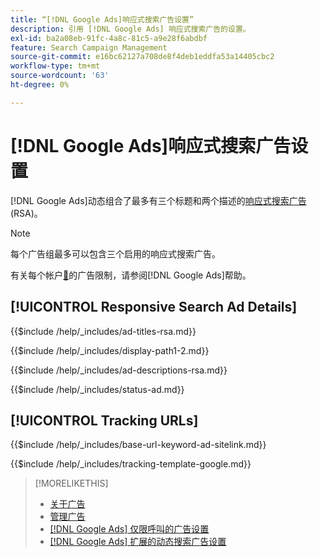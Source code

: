 ```yaml
---
title: “[!DNL Google Ads]响应式搜索广告设置”
description: 引用 [!DNL Google Ads] 响应式搜索广告的设置。
exl-id: ba2a08eb-91fc-4a8c-81c5-a9e28f6abdbf
feature: Search Campaign Management
source-git-commit: e16bc62127a708de8f4deb1eddfa53a14405cbc2
workflow-type: tm+mt
source-wordcount: '63'
ht-degree: 0%

---
```


# [!DNL Google Ads]响应式搜索广告设置

[!DNL Google Ads]动态组合了最多有三个标题和两个描述的[响应式搜索广告](https://support.google.com/google-ads/answer/7684791?hl=en) (RSA)。

>[!NOTE]
>
>每个广告组最多可以包含三个启用的响应式搜索广告。

有关每个帐户[&#128279;](https://support.google.com/google-ads/answer/6372658?hl=en)的广告限制，请参阅[!DNL Google Ads]帮助。

## [!UICONTROL Responsive Search Ad Details]

<!-- **[!UICONTROL Ad Titles]:** -->

{{$include /help/_includes/ad-titles-rsa.md}}

<!-- **[!UICONTROL Display Path 1]**, **[!UICONTROL Display Path 2]:** -->

{{$include /help/_includes/display-path1-2.md}}

<!-- **[!UICONTROL Ad Descriptions]:** -->

{{$include /help/_includes/ad-descriptions-rsa.md}}

<!-- **[!UICONTROL Status]:** -->

{{$include /help/_includes/status-ad.md}}

## [!UICONTROL Tracking URLs]

<!-- **[!UICONTROL Base URl]:** -->

{{$include /help/_includes/base-url-keyword-ad-sitelink.md}}

<!-- **[!UICONTROL Tracking Template]:** -->

{{$include /help/_includes/tracking-template-google.md}}

>[!MORELIKETHIS]
>
>* [关于广告](ad-about.md)
>* [管理广告](ad-manage.md)
>* [[!DNL Google Ads] 仅限呼叫的广告设置](ad-settings-google-call.md)
>* [[!DNL Google Ads] 扩展的动态搜索广告设置](ad-settings-google-dsa.md)
